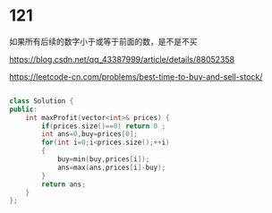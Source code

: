 # 121

如果所有后续的数字小于或等于前面的数，是不是不买

https://blog.csdn.net/qq_43387999/article/details/88052358

https://leetcode-cn.com/problems/best-time-to-buy-and-sell-stock/

```cpp

class Solution {
public:
    int maxProfit(vector<int>& prices) {
        if(prices.size()==0) return 0 ;
        int ans=0,buy=prices[0];
        for(int i=0;i<prices.size();++i)
        {
            buy=min(buy,prices[i]);
            ans=max(ans,prices[i]-buy);
        }
        return ans;
    }
};

```
